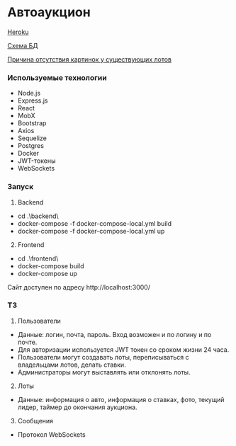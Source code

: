 # Автоаукцион
[Heroku](https://aucv2front.herokuapp.com/)

[Схема БД](https://dbdiagram.io/d/632336390911f91ba5bcc325)

[Причина отсутствия картинок у существующих лотов](https://stackoverflow.com/questions/24642967/can-i-host-images-in-heroku-or-do-i-need-s3)

### Используемые технологии
* Node.js
* Express.js
* React
* MobX
* Bootstrap
* Axios
* Sequelize
* Postgres
* Docker
* JWT-токены
* WebSockets

### Запуск
1. Backend
* cd .\backend\
* docker-compose -f docker-compose-local.yml build
* docker-compose -f docker-compose-local.yml up

2. Frontend
* cd .\frontend\
* docker-compose build
* docker-compose up

Сайт доступен по адресу http://localhost:3000/

### ТЗ
1. Пользователи
* Данные: логин, почта, пароль. Вход возможен и по логину и по почте.
* Для авторизации используется JWT токен со сроком жизни 24 часа.
* Пользователи могут создавать лоты, переписываться с владельцами лотов, делать ставки.
* Администраторы могут выставлять или отклонять лоты.

2. Лоты
* Данные: информация о авто, информация о ставках, фото, текущий лидер, таймер до окончания аукциона.

3. Сообщения
* Протокол WebSockets
